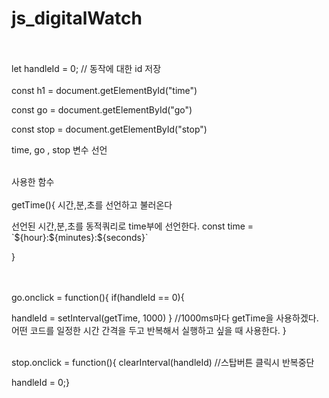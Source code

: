 # js_digitalWatch
<br></br>
let handleId = 0; // 동작에 대한 id 저장
<br></br>
const h1 = document.getElementById("time")<p></p>
const go = document.getElementById("go")<p></p>
const stop = document.getElementById("stop")<p></p>
time, go , stop 변수 선언 
<br></br>

사용한 함수
<br></br>
getTime(){
시간,분,초를 선언하고 불러온다
<p></p>
선언된 시간,분,초를 동적쿼리로 time부에 선언한다.
const time = `${hour}:${minutes}:${seconds}`
<p></p>
}

<br></br>
go.onclick = function(){
    if(handleId == 0){
    <p></p>
    handleId = setInterval(getTime, 1000)
    } //1000ms마다 getTime을 사용하겠다. 어떤 코드를 일정한 시간 간격을 두고 반복해서 실행하고 싶을 때 사용한다.
}
<br></br>

stop.onclick = function(){
    clearInterval(handleId) //스탑버튼 클릭시 반복중단
        <p></p>
    handleId = 0;}
    <p></p>

